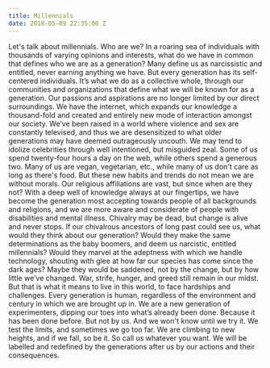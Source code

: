 ```yaml
---
title: Millennials
date: 2018-05-09 22:35:00 Z
---
```


Let's talk about millennials. Who are we? In a roaring sea of individuals with thousands of varying opinions and interests, what do we have in common that defines who we are as a generation? Many define us as narcissistic and entitled, never earning anything we have. But every generation has its self-centered individuals. It’s what we do as a collective whole, through our communities and organizations that define what we will be known for as a generation. Our passions and aspirations are no longer limited by our direct surroundings. We have the internet, which expands our knowledge a thousand-fold and created and entirely new mode of interaction amongst our society. We’ve been raised in a world where violence and sex are constantly televised, and thus we are desensitized to what older generations may have deemed outrageously uncouth. We may tend to idolize celebrities through well intentioned, but misguided zeal. Some of us spend twenty-four hours a day on the web, while others spend a generous two. Many of us are vegan, vegetarian, etc., while many of us don't care as long as there's food. But these new habits and trends do not mean we are without morals. Our religious affiliations are vast, but since when are they not? With a deep well of knowledge always at our fingertips, we have become the generation most accepting towards people of all backgrounds and religions, and we are more aware and considerate of people with disabilities and mental illness. Chivalry may be dead, but change is alive and never stops. If our chivalrous ancestors of long past could see us, what would they think about our generation? Would they make the same determinations as the baby boomers, and deem us narcistic, entitled millennials? Would they marvel at the adeptness with which we handle technology, shouting with glee at how far our species has come since the dark ages? Maybe they would be saddened, not by the change, but by how little we’ve changed. War, strife, hunger, and greed still remain in our midst. But that is what it means to live in this world, to face hardships and challenges. Every generation is human, regardless of the environment and century in which we are brought up in. We are a new generation of experimenters, dipping our toes into what’s already been done. Because it has been done before. But not by us. And we won't know until we try it. We test the limits, and sometimes we go too far. We are climbing to new heights, and if we fall, so be it. So call us whatever you want. We will be labelled and redefined by the generations after us by our actions and their consequences.  